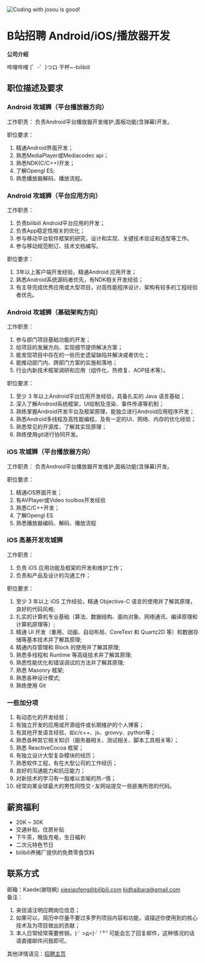 ![Coding with josou is good!](http://ww2.sinaimg.cn/large/006tNc79gy1feyzj18ujbj31hc0gbael.jpg)

B站招聘 Android/iOS/播放器开发
==========

**公司介绍**

哔哩哔哩 (゜-゜)つロ 干杯~-bilibili

## 职位描述及要求

### Android 攻城狮（平台播放器方向）
工作职责：
负责Android平台播放器开发维护,面板功能(含弹幕)开发。

职位要求：
1. 精通Android界面开发；
2. 熟悉MediaPlayer或Mediacodec api；
3. 熟悉NDK(C/C++)开发；
4. 了解Opengl ES;
5. 熟悉播放器解码、播放流程。


### Android 攻城狮（平台应用方向）
工作职责：
1. 负责bilibili Android平台应用的开发；
2. 负责App稳定性相关的优化；
3. 参与移动平台软件框架的研究，设计和实现、关键技术验证和选型等工作。
4. 参与移动规范制订、技术文档编写。

职位要求：
1. 3年以上客户端开发经验，精通Android 应用开发；
2. 熟悉Android系统源码者优先，有NDK相关开发经验；
3. 有主导完成优秀应用或大型项目，对高性能程序设计、架构有较多的工程经验者优先。


### Android 攻城狮（基础架构方向）
工作职责：
1. 参与部门项目基础功能的开发；
2. 给项目的发展方向、实现细节提供解决方案；
3. 能发现项目中存在的一些历史遗留缺陷并解决或者优化；
4. 能推动部门内、跨部门方案的实施和落地；
5. 行业内新技术框架调研和应用（组件化、热修复、AOP技术等）。

职位要求：
1. 至少 3 年以上Android平台应用开发经验，具备扎实的 Java 语言基础；
2. 深入了解Android系统框架，UI绘制及渲染、事件传递等机制；
3. 熟练掌握Android开发平台及框架原理，能独立进行Android应用程序开发；
4. 熟悉Android多线程及高性能编程，及有一定的UI、网络、内存的优化经验；
5. 熟悉常见的开源库，了解其实现原理；
6. 熟练使用git进行协同开发。

### iOS 攻城狮（平台播放器方向）
工作职责：
负责Android平台播放器开发维护,面板功能(含弹幕)开发。

职位要求：
1. 精通iOS界面开发；
2. 有AVPlayer或Video toolbox开发经验
3. 熟悉C/C++开发；
4. 了解Opengl ES
5. 熟悉播放器编码、解码、播放流程


### iOS 高基开发攻城狮
工作职责：
1. 负责 iOS 应用功能及框架的开发和维护工作；
2. 负责和产品及设计的沟通工作；

职位要求：
1. 至少 3 年以上 iOS 工作经验，精通 Objective-C 语言的使用并了解其原理，良好的代码风格;
1. 扎实的计算机专业基础（算法、数据结构、面向对象、网络通讯、编译原理和计算机原理等）;
1. 精通 UI 开发（重用、动画、自动布局、CoreText 和 Quartz2D 等）和数据存储等基本技术并了解其原理;
1. 精通内存管理和 Block 的使用并了解其原理;
1. 熟悉多线程和 Runtime 等高级技术并了解其原理;
1. 熟悉性能优化和错误调试的方法并了解其原理;
1. 熟悉 Masonry 框架;
1. 熟悉各种设计模式;
1. 熟练使用 Git


### 一些加分项
1. 有动态化的开发经验；
2. 有独立开发的应用或开源组件或长期维护的个人博客；
3. 有其他开发语言经验，如c/c++、js、groovy、python等；
1. 熟悉各种其它相关知识（服务器相关、测试相关、脚本工具相关等）；
1. 熟悉 ReactiveCocoa 框架；
1. 有独立设计大型复杂模块的经历；
1. 熟悉软件工程，有在大型公司的工作经历；
1. 良好的沟通能力和抗压能力；
4. 对新技术的学习有一股难以言喻的热♂情；
5. 经常向某全球最大的男性同性交♂友网站提交一些匪夷所思的代码。


## 薪资福利
- 20K ~ 30K
- 交通补贴，住房补贴
- 下午茶，晚饭充电，生日福利
- 二次元特色节日
- bilibili养猪厂提供的免费零食饮料


## 联系方式
邮箱：Kaede(谢晓枫) [xiexiaofeng@bilibili.com](mailto:xiexiaofeng@bilibili.com) [kidhaibara@gmail.com](mailto:kidhaibara@gmail.com)   
备注：
1. 来信请注明应聘岗位信息；
1. 如果可以，简历中尽量不要过多罗列项目内容和功能，请描述你使用到的核心技术及为项目做出的贡献；
2. 本人日常经常需要修锅，(╯>д<)╯⁽˙³˙⁾ 可能会忘了回复邮件，这种情况的话请直接邮件问我即可。


其他详情请见：[招聘主页](http://www.bilibili.com/html/join-list.html)
